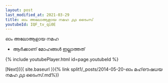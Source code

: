 ```yaml
---
layout: post
last_modified_at: 2021-03-29
title: ഓം അലോആളായ നമഹ ൧൧ ടൈംസ്
youtubeId: IQF_tv_qi0E
---
```

 
 
 ഓം അലോആളായ നമഹ 
 
 -  ആർക്കാണ് മോഹങ്ങൾ ഇല്ലാത്തത് 
 
  
 
  
 
 
 
 
 
 


{% include youtubePlayer.html id=page.youtubeId %}
 
[Next]({{ site.baseurl }}{% link  split1/_posts/2014-05-20-ഓം മഹ്‌ഔഷധയ നമഹ ൧൧ ടൈംസ്.md%})
 
